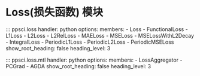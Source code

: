 # Loss(损失函数) 模块

::: ppsci.loss
    handler: python
    options:
      members:
        - Loss
        - FunctionalLoss
        - L1Loss
        - L2Loss
        - L2RelLoss
        - MAELoss
        - MSELoss
        - MSELossWithL2Decay
        - IntegralLoss
        - PeriodicL1Loss
        - PeriodicL2Loss
        - PeriodicMSELoss
      show_root_heading: false
      heading_level: 3

::: ppsci.loss.mtl
    handler: python
    options:
      members:
        - LossAggregator
        - PCGrad
        - AGDA
      show_root_heading: false
      heading_level: 3
